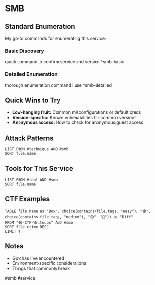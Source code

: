 # SMB

## Standard Enumeration

My go-to commands for enumerating this service:

### Basic Discovery

quick command to confirm service and version ^smb-basic

### Detailed Enumeration

thorough enumeration command I use ^smb-detailed

## Quick Wins to Try

- **Low-hanging fruit:** Common misconfigurations or default creds
- **Version-specific:** Known vulnerabilities for common versions
- **Anonymous access:** How to check for anonymous/guest access

## Attack Patterns

```dataview
LIST FROM #technique AND #smb
SORT file.name
```

## Tools for This Service

```dataview
LIST FROM #tool AND #smb
SORT file.name
```

## CTF Examples

```dataview
TABLE file.name as "Box", choice(contains(file.tags, "easy"), "🟢", choice(contains(file.tags, "medium"), "🟡", "🔴")) as "Diff"
FROM "06-CTF-Writeups" AND #smb
SORT file.ctime DESC
LIMIT 8
```

## Notes

- Gotchas I've encountered
- Environment-specific considerations
- Things that commonly break

#smb #service